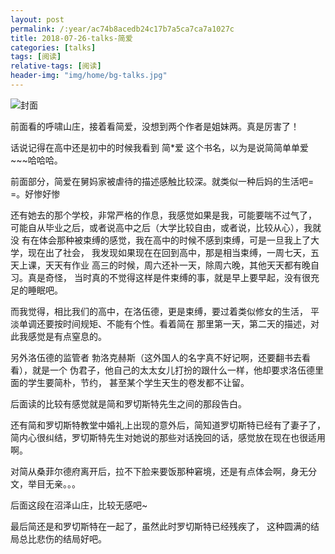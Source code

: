 ```yaml
---
layout: post
permalink: /:year/ac74b8acedb24c17b7a5ca7ca7a1027c
title: 2018-07-26-talks-简爱
categories: [talks]
tags: [阅读]
relative-tags: [阅读]
header-img: "img/home/bg-talks.jpg"
---
```


![封面](http://image.linxingyang.net/image/T-talks/image/2018/books/je2.jpg)


前面看的呼啸山庄，接着看简爱，没想到两个作者是姐妹两。真是厉害了！

话说记得在高中还是初中的时候我看到 简*爱 这个书名，以为是说简简单单爱~~~哈哈哈。


前面部分，简爱在舅妈家被虐待的描述感触比较深。就类似一种后妈的生活吧= =。好惨好惨

还有她去的那个学校，非常严格的作息，我感觉如果是我，可能要喘不过气了，
可能自从毕业之后，或者说高中之后（大学比较自由，或者说，比较从心），我就没
有在体会那种被束缚的感觉，我在高中的时候不感到束缚，可是一旦我上了大学，现在出了社会，
我发现如果现在在回到高中，那是相当束缚，一周七天，五天上课，天天有作业
高三的时候，周六还补一天，除周六晚，其他天天都有晚自习。真是奇怪，
当时真的不觉得这样是件束缚的事，就是早上要早起，没有很充足的睡眠吧。


而我觉得，相比我们的高中，在洛伍德，更是束缚，要过着类似修女的生活，
平淡单调还要按时间规矩、不能有个性。看着简在
那里第一天，第二天的描述，对此我感觉是有点窒息的。


另外洛伍德的监管者 勃洛克赫斯（这外国人的名字真不好记啊，还要翻书去看看），就是一个
伪君子，他自己的太太女儿打扮的跟什么一样，他却要求洛伍德里面的学生要简朴，节约，
甚至某个学生天生的卷发都不让留。


后面读的比较有感觉就是简和罗切斯特先生之间的那段告白。

还有简和罗切斯特教堂中婚礼上出现的意外后，简知道罗切斯特已经有了妻子了，
简内心很纠结，罗切斯特先生对她说的那些对话挽回的话，感觉放在现在也很适用啊。


对简从桑菲尔德府离开后，拉不下脸来要饭那种窘境，还是有点体会啊，身无分文，举目无亲。。。

后面这段在沼泽山庄，比较无感吧~

最后简还是和罗切斯特在一起了，虽然此时罗切斯特已经残疾了，
这种圆满的结局总比悲伤的结局好吧。






